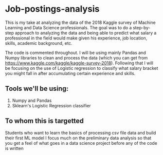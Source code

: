 # Job-postings-analysis
This is my take at analyzing the data of the 2018 Kaggle survey of Machine Learning and Data Science professionals. 
The goal was to do a step-by-step approach to analyzing the data and being able to predict what 
salary a professional in the field would make given his experience, job location, skills, academic background, etc.

The code is commented throughout. I will be using mainly Pandas and Numpy libraries to clean and process the data (which you can get from 
https://www.kaggle.com/kaggle/kaggle-survey-2018). Following that I will be focusing on the use of Logistic regression to 
classify what salary bracket you might fall in after accumulating certain experience and skills. 

## Tools we'll be using:
1) Numpy and Pandas
2) Sklearn's Logistic Regression classifier

## To whom this is targetted
Students who want to learn the basics of processing csv file data and build their first ML model
I focus much on the preliminary data analysis so that you get a feel of what goes in a data science project before any of the 
code is written


